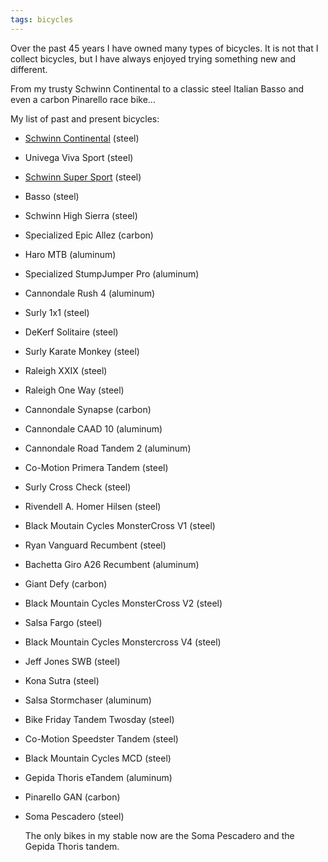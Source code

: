 ```yaml
---
tags: bicycles
---
```


Over the past 45 years I have owned many types of bicycles. It is not that I collect bicycles, but I have always enjoyed trying something new and different.

From my trusty Schwinn Continental to a classic steel Italian Basso and even a carbon Pinarello race bike...

My list of past and present bicycles:

- [Schwinn Continental](https://bikehistory.org/bikes/continental/#1973-continental) (steel)
- Univega Viva Sport (steel)
- [Schwinn Super Sport](https://bikehistory.org/bikes/sport/#1984-sport) (steel)
- Basso (steel)
- Schwinn High Sierra (steel)
- Specialized Epic Allez (carbon)
- Haro MTB (aluminum)
- Specialized StumpJumper Pro (aluminum)
- Cannondale Rush 4 (aluminum)
- Surly 1x1 (steel)
- DeKerf Solitaire (steel)
- Surly Karate Monkey (steel)
- Raleigh XXIX (steel)
- Raleigh One Way (steel)
- Cannondale Synapse (carbon)
- Cannondale CAAD 10 (aluminum)
- Cannondale Road Tandem 2 (aluminum)
- Co-Motion Primera Tandem (steel)
- Surly Cross Check (steel)
- Rivendell A. Homer Hilsen (steel)
- Black Moutain Cycles MonsterCross V1 (steel)
- Ryan Vanguard Recumbent (steel)
- Bachetta Giro A26 Recumbent (aluminum)
- Giant Defy (carbon)
- Black Mountain Cycles MonsterCross V2 (steel)
- Salsa Fargo (steel)
- Black Mountain Cycles Monstercross V4 (steel)
- Jeff Jones SWB (steel)
- Kona Sutra (steel)
- Salsa Stormchaser (aluminum)
- Bike Friday Tandem Twosday (steel)
- Co-Motion Speedster Tandem (steel)
- Black Mountain Cycles MCD (steel)
- Gepida Thoris eTandem (aluminum)
- Pinarello GAN (carbon)
- Soma Pescadero (steel)

  The only bikes in my stable now are the Soma Pescadero and the Gepida Thoris tandem.

